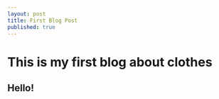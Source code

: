 ```yaml
---
layout: post
title: First Blog Post
published: true
---
```

# This is my first blog about clothes

## Hello!